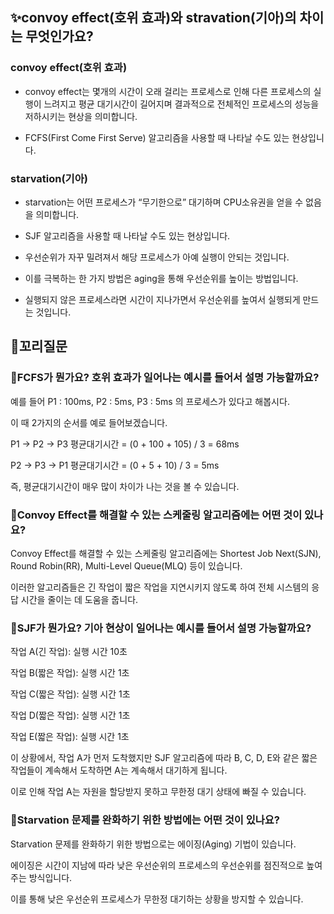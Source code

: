 ## ✨convoy effect(호위 효과)와 stravation(기아)의 차이는 무엇인가요?

### convoy effect(호위 효과)

- convoy effect는 몇개의 시간이 오래 걸리는 프로세스로 인해 다른 프로세스의 실행이 느려지고 평균 대기시간이 길어지며 결과적으로 전체적인 프로세스의 성능을 저하시키는 현상을 의미합니다.

- FCFS(First Come First Serve) 알고리즘을 사용할 때 나타날 수도 있는 현상입니다.

### starvation(기아)

- starvation는 어떤 프로세스가 “무기한으로” 대기하며 CPU소유권을 얻을 수 없음을 의미합니다.

- SJF 알고리즘을 사용할 때 나타날 수도 있는 현상입니다.

- 우선순위가 자꾸 밀려져서 해당 프로세스가 아예 실행이 안되는 것입니다.

- 이를 극복하는 한 가지 방법은 aging을 통해 우선순위를 높이는 방법입니다.

- 실행되지 않은 프로세스라면 시간이 지나가면서 우선순위를 높여서 실행되게 만드는 것입니다.

## 🔁꼬리질문

### 🤔FCFS가 뭔가요? 호위 효과가 일어나는 예시를 들어서 설명 가능할까요?

예를 들어 P1 : 100ms, P2 : 5ms, P3 : 5ms 의 프로세스가 있다고 해봅시다.

이 때 2가지의 순서를 예로 들어보겠습니다.

P1 -> P2 -> P3 평균대기시간 = (0 + 100 + 105) / 3 = 68ms

P2 -> P3 -> P1 평균대기시간 = (0 + 5 + 10) / 3 = 5ms

즉, 평균대기시간이 매우 많이 차이가 나는 것을 볼 수 있습니다.

### 🤔Convoy Effect를 해결할 수 있는 스케줄링 알고리즘에는 어떤 것이 있나요?

Convoy Effect를 해결할 수 있는 스케줄링 알고리즘에는 Shortest Job Next(SJN), Round Robin(RR), Multi-Level Queue(MLQ) 등이 있습니다.

이러한 알고리즘들은 긴 작업이 짧은 작업을 지연시키지 않도록 하여 전체 시스템의 응답 시간을 줄이는 데 도움을 줍니다.

### 🤔SJF가 뭔가요? 기아 현상이 일어나는 예시를 들어서 설명 가능할까요?

작업 A(긴 작업): 실행 시간 10초

작업 B(짧은 작업): 실행 시간 1초

작업 C(짧은 작업): 실행 시간 1초

작업 D(짧은 작업): 실행 시간 1초

작업 E(짧은 작업): 실행 시간 1초

이 상황에서, 작업 A가 먼저 도착했지만 SJF 알고리즘에 따라 B, C, D, E와 같은 짧은 작업들이 계속해서 도착하면 A는 계속해서 대기하게 됩니다.

이로 인해 작업 A는 자원을 할당받지 못하고 무한정 대기 상태에 빠질 수 있습니다.

### 🤔Starvation 문제를 완화하기 위한 방법에는 어떤 것이 있나요?

Starvation 문제를 완화하기 위한 방법으로는 에이징(Aging) 기법이 있습니다.

에이징은 시간이 지남에 따라 낮은 우선순위의 프로세스의 우선순위를 점진적으로 높여주는 방식입니다.

이를 통해 낮은 우선순위 프로세스가 무한정 대기하는 상황을 방지할 수 있습니다.

